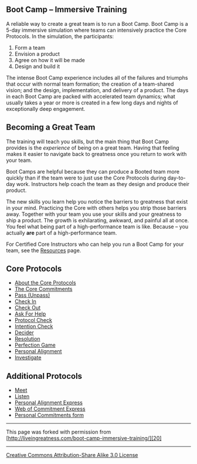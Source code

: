 

## Boot Camp – Immersive Training

A reliable way to create a great team is to run a Boot Camp. Boot Camp is a 
5-day immersive simulation where teams can intensively practice the Core Protocols. 
In the simulation, the participants:

1. Form a team
2. Envision a product
3. Agree on how it will be made
4. Design and build it

The intense Boot Camp experience includes all of the failures and triumphs 
that occur with normal team formation; the creation of a team-shared vision; 
and the design, implementation, and delivery of a product. The days in each 
Boot Camp are packed with accelerated team dynamics; what usually takes a year 
or more is created in a few long days and nights of exceptionally deep engagement. 

## Becoming a Great Team

The training will teach you skills, but the main thing that Boot Camp provides 
is the _experience_ of being on a great team. Having that feeling makes it 
easier to navigate back to greatness once you return to work with your team. 

Boot Camps are helpful because they can produce a Booted team more quickly 
than if the team were to just use the Core Protocols during day-to-day work. 
Instructors help coach the team as they design and produce their product.

The new skills you learn help you notice the barriers to greatness that exist 
in your mind. Practicing the Core with others helps you strip those barriers 
away. Together with your team you use your skills and your greatness to ship 
a product. The growth is exhilarating, awkward, and painful all at once. You 
feel what being part of a high-performance team is like. Because – you actually 
**are** part of a high-performance team.

For Certified Core Instructors who can help you run a Boot Camp for your team, 
see the [Resources][1] page.

## Core Protocols

* [About the Core Protocols][2]
* [The Core Commitments][3]
* [Pass (Unpass)][4]
* [Check In][5]
* [Check Out][6]
* [Ask For Help][7]
* [Protocol Check][8]
* [Intention Check][9]
* [Decider][10]
* [Resolution][11]
* [Perfection Game][12]
* [Personal Alignment][13]
* [Investigate][14]

## Additional Protocols

* [Meet][15]
* [Listen][16]
* [Personal Alignment Express][17]
* [Web of Commitment Express][18]
* [Personal Commitments form][19]

----

This page was forked with permission from [http://liveingreatness.com/boot-camp-immersive-training/][20]

----

[Creative Commons Attribution-Share Alike 3.0 License][21]

[1]: http://liveingreatness.com/resources/
[2]: http://liveingreatness.com/core-protocols/
[3]: http://liveingreatness.com/core-protocols/the-core-commitments/
[4]: http://liveingreatness.com/core-protocols/pass-unpass/
[5]: http://liveingreatness.com/core-protocols/check-in/
[6]: http://liveingreatness.com/core-protocols/check-out/
[7]: http://liveingreatness.com/core-protocols/ask-for-help/
[8]: http://liveingreatness.com/core-protocols/protocol-check/
[9]: http://liveingreatness.com/core-protocols/intention-check/
[10]: http://liveingreatness.com/core-protocols/decider/
[11]: http://liveingreatness.com/core-protocols/resolution/
[12]: http://liveingreatness.com/core-protocols/perfection-game/
[13]: http://liveingreatness.com/core-protocols/personal-alignment/
[14]: http://liveingreatness.com/core-protocols/investigate/
[15]: http://liveingreatness.com/additional-protocols/meet/
[16]: http://liveingreatness.com/additional-protocols/listen/
[17]: http://liveingreatness.com/additional-protocols/personal-alignment-express/
[18]: http://liveingreatness.com/additional-protocols/web-of-commitment-express/
[19]: http://liveingreatness.com/additional-protocols/personal-commitments-form/
[20]: http://liveingreatness.com/boot-camp-immersive-training/
[21]: http://creativecommons.org/licenses/by-sa/3.0/us/